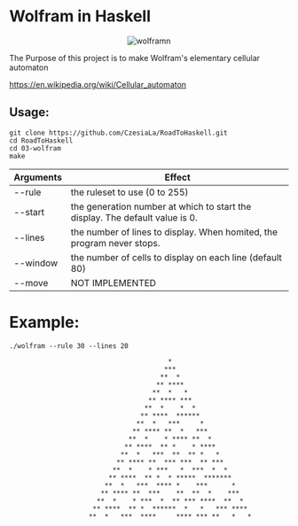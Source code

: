 # Wolfram in Haskell

<p align="center">
<img src="https://i1.wp.com/atlas.wolfram.com/01/01/30/01_01_103_30.gif" alt="wolframn"/><br/>
</p>

The Purpose of this project is to make Wolfram's elementary cellular automaton

https://en.wikipedia.org/wiki/Cellular_automaton

## Usage:

```
git clone https://github.com/CzesiaLa/RoadToHaskell.git
cd RoadToHaskell
cd 03-wolfram
make
```

| Arguments | Effect                                                                       |
|-----------|------------------------------------------------------------------------------|
| --rule    | the ruleset to use (0 to 255)                                                |
| --start   | the generation number at which to start the display. The default value is 0. |
| --lines   | the number of lines to display. When homited, the program never stops.       |        
| --window  | the number of cells to display on each line (default 80)                     |
| --move    | NOT IMPLEMENTED                                                              |


# Example:

```
./wolfram --rule 30 --lines 20

                                        *                                       
                                       ***                                      
                                      **  *                                     
                                     ** ****                                    
                                    **  *   *                                   
                                   ** **** ***                                  
                                  **  *    *  *                                 
                                 ** ****  ******                                
                                **  *   ***     *                               
                               ** **** **  *   ***                              
                              **  *    * **** **  *                             
                             ** ****  ** *    * ****                            
                            **  *   ***  **  ** *   *                           
                           ** **** **  *** ***  ** ***                          
                          **  *    * ***   *  ***  *  *                         
                         ** ****  ** *  * *****  *******                        
                        **  *   ***  **** *    ***      *                       
                       ** **** **  ***    **  **  *    ***                      
                      **  *    * ***  *  ** *** ****  **  *                     
                     ** ****  ** *  ******  *   *   *** ****                    
                    **  *   ***  ****     **** *** **   *   *
```